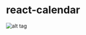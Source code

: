 # react-calendar
![alt tag](https://cloud.githubusercontent.com/assets/13057258/12408968/bfd84d00-be33-11e5-9dae-201928812f9f.png)
